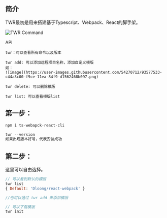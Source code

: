 ## 简介

TWR最初是用来搭建基于Typescript、Webpack、React的脚手架。

![TWR Command](https://user-images.githubusercontent.com/54270712/93433052-e40f3080-f8f8-11ea-91dd-1df829f0e88b.png)

API

```
twr：可以查看所有命令以及版本
```

```
twr add: 可以添加远程项目名称，添加自定义模版
如：
![image](https://user-images.githubusercontent.com/54270712/93577533-c44a3c00-f9ce-11ea-84f9-d1562468b097.png)
```

```
twr delete: 可以删除模版
```

```
twr list: 可以查看模版list
```



## 第一步：

```javascript
npm i ts-webapck-react-cli

twr --version 
如果出现版本好号，代表安装成功
```


## 第二步：
这里可以自由选择。

```javascript
// 可以看到默认的模版
twr list 
{ Default: 'Dloong/react-webpack' }

//也可以通过 twr add 来添加模版

// 可以下载模版
twr init 

```

